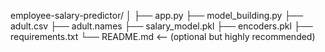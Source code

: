 employee-salary-predictor/
│
├── app.py
├── model_building.py
├── adult.csv
├── adult.names
├── salary_model.pkl
├── encoders.pkl
├── requirements.txt
└── README.md       <-- (optional but highly recommended)

